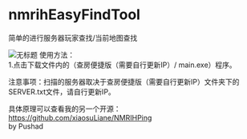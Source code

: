 # nmrihEasyFindTool
简单的进行服务器玩家查找/当前地图查找

![无标题](https://user-images.githubusercontent.com/42183711/223978716-160b2506-a114-438c-b5b2-7d2a4de1d672.png)
使用方法：  
1.点击下载文件内的（查房便捷版（需要自行更新IP）/ main.exe）程序。  

注意事项：扫描的服务器取决于查房便捷版（需要自行更新IP）文件夹下的SERVER.txt文件，请自行更新IP。  

具体原理可以查看我的另一个开源：https://github.com/xiaosuLiane/NMRIHPing  
by Pushad  
